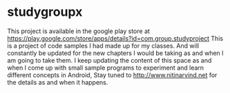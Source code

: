 studygroupx
===========
This project is available in the google play store at https://play.google.com/store/apps/details?id=com.group.studyproject
This is a project of code samples I had made up for my classes. And will constantly be updated for the new chapters I would be taking as and when I am going to take them. 
I keep updating the content of this space as and when I come up with small sample programs to experiment and learn different concepts in Android, Stay tuned to http://www.nitinarvind.net for the details as and when it happens. 


